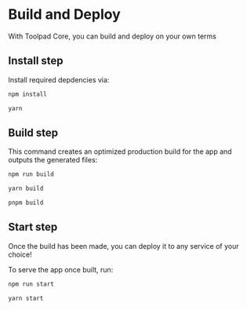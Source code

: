 # Build and Deploy

<p class="description">With Toolpad Core, you can build and deploy on your own terms </p>

## Install step

Install required depdencies via:

<codeblock storageKey="package-manager">

```bash npm
npm install
```

```bash yarn
yarn
```

</codeblock>

## Build step

This command creates an optimized production build for the app and outputs the generated files:

<codeblock storageKey="package-manager">

```bash npm
npm run build
```

```bash yarn
yarn build
```

```bash pnpm
pnpm build
```

</codeblock>

## Start step

Once the build has been made, you can deploy it to any service of your choice!

To serve the app once built, run:

<codeblock storageKey="package-manager">

```bash npm
npm run start
```

```bash yarn
yarn start
```

</codeblock>
